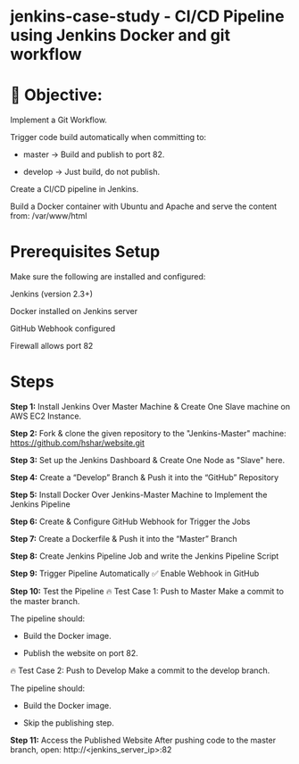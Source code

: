 # jenkins-case-study - CI/CD Pipeline using Jenkins Docker and git workflow
# 🎯 Objective:
Implement a Git Workflow.

Trigger code build automatically when committing to:

   - master → Build and publish to port 82.

   - develop → Just build, do not publish.

Create a CI/CD pipeline in Jenkins.

Build a Docker container with Ubuntu and Apache and serve the content from: /var/www/html

# Prerequisites Setup
Make sure the following are installed and configured:

Jenkins (version 2.3+)

Docker installed on Jenkins server

GitHub Webhook configured

Firewall allows port 82

# Steps
**Step 1:** Install Jenkins Over Master Machine & Create One Slave machine on AWS EC2 Instance.

**Step 2:** Fork & clone the given repository to the "Jenkins-Master" machine: https://github.com/hshar/website.git

**Step 3:** Set up the Jenkins Dashboard & Create One Node as "Slave" here.

**Step 4:** Create a “Develop” Branch & Push it into the “GitHub” Repository

**Step 5:** Install Docker Over Jenkins-Master Machine to Implement the Jenkins Pipeline

**Step 6:** Create & Configure GitHub Webhook for Trigger the Jobs

**Step 7:** Create a Dockerfile & Push it into the “Master” Branch

**Step 8:** Create Jenkins Pipeline Job and write the Jenkins Pipeline Script

**Step 9:** Trigger Pipeline Automatically
✅ Enable Webhook in GitHub

**Step 10:** Test the Pipeline
🔥 Test Case 1: Push to Master
Make a commit to the master branch.

The pipeline should:

  - Build the Docker image.

  - Publish the website on port 82.

🔥 Test Case 2: Push to Develop
Make a commit to the develop branch.

The pipeline should:

  - Build the Docker image.

  - Skip the publishing step.



**Step 11:** Access the Published Website
After pushing code to the master branch, open: http://<jenkins_server_ip>:82
